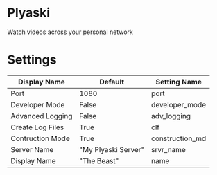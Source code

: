 # Plyaski
 Watch videos across your personal network


# Settings

| Display Name | Default | Setting Name |
| -------------|---------|-------------
| Port         | 1080    | port | 
| Developer Mode | False | developer_mode
| Advanced Logging | False | adv_logging
| Create Log Files | True  | clf
| Contruction Mode | True  |construction_md
| Server Name | "My Plyaski Server" | srvr_name|
| Display Name | "The Beast" | name 
